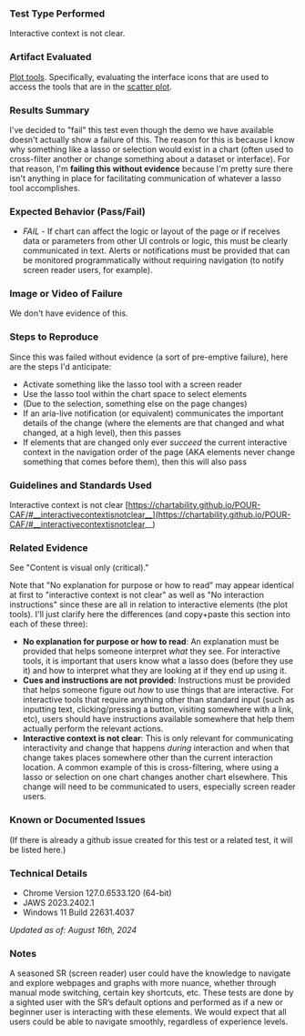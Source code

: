 ### Test Type Performed
Interactive context is not clear.

### Artifact Evaluated
[Plot tools](https://docs.bokeh.org/en/latest/docs/user_guide/interaction/tools.html#ug-interaction-tools). Specifically, evaluating the interface icons that are used to access the tools that are in the [scatter plot](https://quansight-labs.github.io/bokeh-a11y-audit/#_ts1723552414769).

### Results Summary
I've decided to "fail" this test even though the demo we have available doesn't actually show a failure of this. The reason for this is because I know why something like a lasso or selection would exist in a chart (often used to cross-filter another or change something about a dataset or interface). For that reason, I'm **failing this without evidence** because I'm pretty sure there isn't anything in place for facilitating communication of whatever a lasso tool accomplishes.

### Expected Behavior (Pass/Fail)
- *FAIL* - If chart can affect the logic or layout of the page or if receives data or parameters from other UI controls or logic, this must be clearly communicated in text. Alerts or notifications must be provided that can be monitored programmatically without requiring navigation (to notify screen reader users, for example). 

### Image or Video of Failure 
We don't have evidence of this.

### Steps to Reproduce
Since this was failed without evidence (a sort of pre-emptive failure), here are the steps I'd anticipate:

- Activate something like the lasso tool with a screen reader
- Use the lasso tool within the chart space to select elements
- (Due to the selection, something else on the page changes)
- If an aria-live notification (or equivalent) communicates the important details of the change (where the elements are that changed and what changed, at a high level), then this passes
- If elements that are changed only ever _succeed_ the current interactive context in the navigation order of the page (AKA elements never change something that comes before them), then this will also pass

### Guidelines and Standards Used
Interactive context is not clear [https://chartability.github.io/POUR-CAF/#__interactivecontextisnotclear__](https://chartability.github.io/POUR-CAF/#__interactivecontextisnotclear__)

### Related Evidence
See "Content is visual only (critical)."

Note that "No explanation for purpose or how to read" may appear identical at first to "interactive context is not clear" as well as "No interaction instructions" since these are all in relation to interactive elements (the plot tools). I'll just clarify here the differences (and copy+paste this section into each of these three):

- **No explanation for purpose or how to read**: An explanation must be provided that helps someone interpret *what* they see. For interactive tools, it is important that users know what a lasso does (before they use it) and how to interpret what they are looking at if they end up using it.
- **Cues and instructions are not provided**: Instructions must be provided that helps someone figure out *how* to use things that are interactive. For interactive tools that require anything other than standard input (such as inputting text, clicking/pressing a button, visiting somewhere with a link, etc), users should have instructions available somewhere that help them actually perform the relevant actions.
- **Interactive context is not clear**: This is only relevant for communicating interactivity and change that happens _during_ interaction and when that change takes places somewhere other than the current interaction location. A common example of this is cross-filtering, where using a lasso or selection on one chart changes another chart elsewhere. This change will need to be communicated to users, especially screen reader users.

### Known or Documented Issues
(If there is already a github issue created for this test or a related test, it will be listed here.)

### Technical Details
- Chrome Version 127.0.6533.120 (64-bit)
- JAWS 2023.2402.1
- Windows 11 Build 22631.4037

*Updated as of: August 16th, 2024*

### Notes
A seasoned SR (screen reader) user could have the knowledge to navigate and explore webpages and graphs with more nuance, whether through manual mode switching, certain key shortcuts, etc. These tests are done by a sighted user with the SR’s default options and performed as if a new or beginner user is interacting with these elements. We would expect that all users could be able to navigate smoothly, regardless of experience levels.